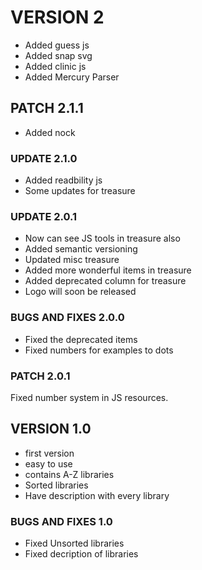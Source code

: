 # VERSION 2

* Added guess js
* Added snap svg
* Added clinic js
* Added Mercury Parser

## PATCH 2.1.1

* Added nock

### UPDATE 2.1.0

* Added readbility js
* Some updates for treasure

### UPDATE 2.0.1

* Now can see JS tools in treasure also
* Added semantic versioning
* Updated misc treasure
* Added more wonderful items in treasure
* Added deprecated column for treasure
* Logo will soon be released

### BUGS AND FIXES 2.0.0

* Fixed the deprecated items
* Fixed numbers for examples to dots

### PATCH 2.0.1

Fixed number system in JS resources.

## VERSION 1.0

* first version
* easy to use
* contains A-Z libraries
* Sorted libraries
* Have description with every library

### BUGS AND FIXES 1.0

* Fixed Unsorted libraries
* Fixed decription of libraries